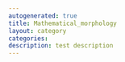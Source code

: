 ```yaml
---
autogenerated: true
title: Mathematical_morphology
layout: category
categories: 
description: test description
---
```


